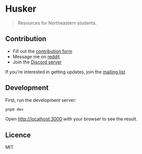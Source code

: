 # Husker

> Resources for Northeastern students.

## Contribution

- Fill out the [contribution form](https://husker.vercel.app/contribute/)
- Message me on [reddit](https://www.reddit.com/user/mapuniverse)
- Join the [Discord server](https://discord.gg/j7WkFct2rY)

If you're interested in getting updates, join the [mailing list](http://eepurl.com/imB7zE).

## Development

First, run the development server:

```bash
pnpm dev
```

Open [http://localhost:3000](http://localhost:3000) with your browser to see the result.

## Licence

MIT